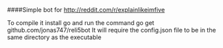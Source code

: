 ####Simple bot for http://reddit.com/r/explainlikeimfive

To compile it install go and run the command go get github.com/jonas747/reli5bot
It will require the config.json file to be in the same directory as the executable
